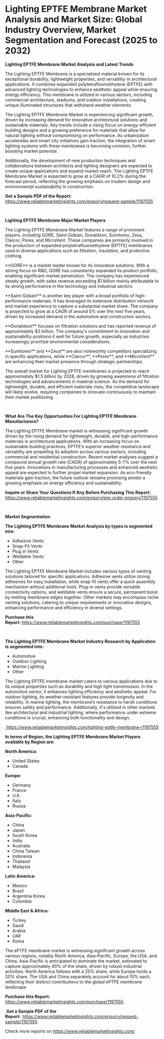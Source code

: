 <p><h1>Lighting EPTFE Membrane Market Analysis and Market Size: Global Industry Overview, Market Segmentation and Forecast (2025 to 2032)</h1></p><p><strong>Lighting EPTFE Membrane Market Analysis and Latest Trends</strong></p>
<p><p>The Lighting EPTFE Membrane is a specialized material known for its exceptional durability, lightweight properties, and versatility in architectural applications. It combines expanded polytetrafluoroethylene (EPTFE) with advanced lighting technologies to enhance aesthetic appeal while ensuring energy efficiency. This membrane is utilized in various sectors, including commercial architecture, stadiums, and outdoor installations, creating unique illuminated structures that withstand weather elements.</p><p>The Lighting EPTFE Membrane Market is experiencing significant growth, driven by increasing demand for innovative architectural solutions and sustainable materials. Key trends include a rising focus on energy-efficient building designs and a growing preference for materials that allow for natural lighting without compromising on performance. As urbanization accelerates and smart city initiatives gain traction, the integration of smart lighting systems with these membranes is becoming common, further boosting market potential.</p><p>Additionally, the development of new production techniques and collaborations between architects and lighting designers are expected to create unique applications and expand market reach. The Lighting EPTFE Membrane Market is expected to grow at a CAGR of 10.2% during the forecast period, reflecting the growing emphasis on modern design and environmental sustainability in construction.</p></p>
<p><strong>Get a Sample PDF of the Report:&nbsp;</strong> <a href="https://www.reliablemarketinsights.com/enquiry/request-sample/1197555?utm_campaign=3291&utm_medium=2&utm_source=Github&utm_content=ia&utm_term=12042025&utm_id=lighting-eptfe-membrane">https://www.reliablemarketinsights.com/enquiry/request-sample/1197555</a></p>
<p>&nbsp;</p>
<p><strong>Lighting EPTFE Membrane Major Market Players</strong></p>
<p><p>The Lighting EPTFE Membrane Market features a range of prominent players, including GORE, Saint-Gobain, Donaldson, Sumitomo, Zeus, Clarcor, Porex, and MicroVent. These companies are primarily involved in the production of expanded polytetrafluoroethylene (EPTFE) membranes used in diverse applications such as filtration, insulation, and protective clothing.</p><p>**GORE** is a market leader known for its innovative solutions. With a strong focus on R&D, GORE has consistently expanded its product portfolio, enabling significant market penetration. The company has experienced steady growth, with sales revenue exceeding $1 billion mainly attributable to its strong performance in the technology and industrial sectors.</p><p>**Saint-Gobain** is another key player with a broad portfolio of high-performance materials. It has leveraged its extensive distribution network and market experience to capture a substantial market share. The company is projected to grow at a CAGR of around 5% over the next five years, driven by increased demand in the automotive and construction sectors.</p><p>**Donaldson** focuses on filtration solutions and has reported revenue of approximately $3 billion. The company's commitment to innovation and sustainability positions it well for future growth, especially as industries increasingly prioritize environmental considerations.</p><p>**Sumitomo** and **Zeus** are also noteworthy competitors specializing in specific applications, while **Clarcor**, **Porex**, and **MicroVent** are enhancing their market presence through strategic partnerships.</p><p>The overall market for Lighting EPTFE membranes is projected to reach approximately $1.5 billion by 2028, driven by growing awareness of filtration technologies and advancements in material science. As the demand for lightweight, durable, and efficient materials rises, the competitive landscape will likely evolve, requiring companies to innovate continuously to maintain their market positioning.</p></p>
<p>&nbsp;</p>
<p><strong>What Are The Key Opportunities For Lighting EPTFE Membrane Manufacturers?</strong></p>
<p><p>The Lighting EPTFE Membrane market is witnessing significant growth driven by the rising demand for lightweight, durable, and high-performance materials in architectural applications. With an increasing focus on sustainable building practices, EPTFE’s superior weather resistance and versatility are propelling its adoption across various sectors, including commercial and residential construction. Recent market analyses suggest a compound annual growth rate (CAGR) of approximately 5-7% over the next five years. Innovations in manufacturing processes and enhanced aesthetic appeal are expected to further propel market expansion. As eco-friendly materials gain traction, the future outlook remains promising amidst a growing emphasis on energy efficiency and sustainability.</p></p>
<p><strong>Inquire or Share Your Questions If Any Before Purchasing This Report:</strong> <a href="https://www.reliablemarketinsights.com/enquiry/pre-order-enquiry/1197555?utm_campaign=3291&utm_medium=2&utm_source=Github&utm_content=ia&utm_term=12042025&utm_id=lighting-eptfe-membrane">https://www.reliablemarketinsights.com/enquiry/pre-order-enquiry/1197555</a></p>
<p>&nbsp;</p>
<p><strong>Market Segmentation</strong></p>
<p><strong>The Lighting EPTFE Membrane Market Analysis by types is segmented into:</strong></p>
<p><ul><li>Adhesive Vents</li><li>Snap-Fit Vents</li><li>Plug in Vents</li><li>Weldable Vents</li><li>Other</li></ul></p>
<p><p>The Lighting EPTFE Membrane Market includes various types of venting solutions tailored for specific applications. Adhesive vents utilize strong adhesives for easy installation, while snap-fit vents offer a quick assembly mechanism without additional tools. Plug-in vents provide versatile connectivity options, and weldable vents ensure a secure, permanent bond by melting membrane edges together. Other markets may encompass niche venting solutions, catering to unique requirements or innovative designs, enhancing performance and efficiency in diverse settings.</p></p>
<p><strong>Purchase this Report:&nbsp;</strong><a href="https://www.reliablemarketinsights.com/purchase/1197555?utm_campaign=3291&utm_medium=2&utm_source=Github&utm_content=ia&utm_term=12042025&utm_id=lighting-eptfe-membrane">https://www.reliablemarketinsights.com/purchase/1197555</a></p>
<p>&nbsp;</p>
<p><strong>The Lighting EPTFE Membrane Market Industry Research by Application is segmented into:</strong></p>
<p><ul><li>Automotive</li><li>Outdoor Lighting</li><li>Marine Lighting</li><li>Other</li></ul></p>
<p><p>The Lighting EPTFE membrane market caters to various applications due to its unique properties such as durability and high light transmission. In the automotive sector, it enhances lighting efficiency and aesthetic appeal. For outdoor lighting, its weather-resistant features provide longevity and reliability. In marine lighting, the membrane’s resistance to harsh conditions ensures safety and performance. Additionally, it's utilized in other markets like architectural and industrial lighting, where performance under extreme conditions is crucial, enhancing both functionality and design.</p></p>
<p><a href="https://www.reliablemarketinsights.com/lighting-eptfe-membrane-r1197555?utm_campaign=3291&utm_medium=2&utm_source=Github&utm_content=ia&utm_term=12042025&utm_id=lighting-eptfe-membrane">&nbsp;https://www.reliablemarketinsights.com/lighting-eptfe-membrane-r1197555</a></p>
<p><strong>In terms of Region, the Lighting EPTFE Membrane Market Players available by Region are:</strong></p>
<p>
    <p> <strong> North America: </strong>
        <ul>
            <li>United States</li>
            <li>Canada</li>
        </ul>
        </p> 
    <p> <strong> Europe: </strong>
        <ul>
            <li>Germany</li>
            <li>France</li>
            <li>U.K.</li>
            <li>Italy</li>
            <li>Russia</li>
        </ul>
        </p> 
    <p> <strong> Asia-Pacific: </strong>
        <ul>
            <li>China</li>
            <li>Japan</li>
            <li>South Korea</li>
            <li>India</li>
            <li>Australia</li>
            <li>China Taiwan</li>
            <li>Indonesia</li>
            <li>Thailand</li>
            <li>Malaysia</li>
        </ul>
        </p> 
    <p> <strong> Latin America: </strong>
        <ul>
            <li>Mexico</li>
            <li>Brazil</li>
            <li>Argentina Korea</li>
            <li>Colombia</li>
        </ul>
        </p> 
    <p> <strong> Middle East & Africa: </strong>
        <ul>
            <li>Turkey</li>
            <li>Saudi</li>
            <li>Arabia</li>
            <li>UAE</li>
            <li>Korea</li>
        </ul>
    </p>
    </p>
<p><p>The ePTFE membrane market is witnessing significant growth across various regions, notably North America, Asia-Pacific, Europe, the USA, and China. Asia-Pacific is anticipated to dominate the market, estimated to capture approximately 40% of the share, driven by robust industrial activities. North America follows with a 25% share, while Europe holds a 20% share. The USA and China separately account for about 10% each, reflecting their distinct contributions to the global ePTFE membrane landscape.</p></p>
<p><strong>Purchase this Report: </strong><a href="https://www.reliablemarketinsights.com/purchase/1197555?utm_campaign=3291&utm_medium=2&utm_source=Github&utm_content=ia&utm_term=12042025&utm_id=lighting-eptfe-membrane">https://www.reliablemarketinsights.com/purchase/1197555</a></p>
<p>&nbsp;<strong>Get a Sample PDF of the Report:&nbsp;&nbsp;</strong><a href="https://www.reliablemarketinsights.com/enquiry/request-sample/1197555?utm_campaign=3291&utm_medium=2&utm_source=Github&utm_content=ia&utm_term=12042025&utm_id=lighting-eptfe-membrane">https://www.reliablemarketinsights.com/enquiry/request-sample/1197555</a></p>
<p><strong></strong></p>
<p>Check more reports on <a href="https://www.reliablemarketinsights.com/?utm_campaign=3291&utm_medium=2&utm_source=Github&utm_content=ia&utm_term=12042025&utm_id=lighting-eptfe-membrane">https://www.reliablemarketinsights.com/</a></p>